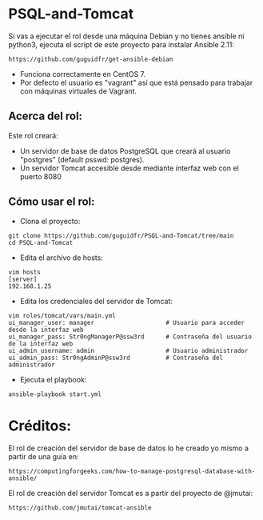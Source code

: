 # PSQL-and-Tomcat
Si vas a ejecutar el rol desde una máquina Debian y no tienes ansible ni python3, ejecuta el script de este proyecto para instalar Ansible 2.11:
```
https://github.com/guguidfr/get-ansible-debian
```
- Funciona correctamente en CentOS 7.
- Por defecto el usuario es "vagrant" así que está pensado para trabajar con máquinas virtuales de Vagrant.
## Acerca del rol:
Este rol creará:
- Un servidor de base de datos PostgreSQL que creará al usuario "postgres" (default psswd: postgres).
- Un servidor Tomcat accesible desde mediante interfaz web con el puerto 8080
## Cómo usar el rol:
- Clona el proyecto:
```
git clone https://github.com/guguidfr/PSQL-and-Tomcat/tree/main
cd PSQL-and-Tomcat
```
- Edita el archivo de hosts:
```
vim hosts
[server]
192.168.1.25
```
- Edita los credenciales del servidor de Tomcat:
```
vim roles/tomcat/vars/main.yml
ui_manager_user: manager                    # Usuario para acceder desde la interfaz web
ui_manager_pass: Str0ngManagerP@ssw3rd      # Contraseña del usuario de la interfaz web
ui_admin_username: admin                    # Usuario administrador
ui_admin_pass: Str0ngAdminP@ssw3rd          # Contraseña del administrador
```
- Ejecuta el playbook:
```
ansible-playbook start.yml
```
# Créditos:
El rol de creación del servidor de base de datos lo he creado yo mismo a partir de una guía en:
```
https://computingforgeeks.com/how-to-manage-postgresql-database-with-ansible/
```
El rol de creación del servidor Tomcat es a partir del proyecto de @jmutai:
```
https://github.com/jmutai/tomcat-ansible
```
